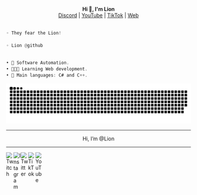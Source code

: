 <p align='center'>
  <b>Hi 👋, I'm Lion</b><br>
  <a href="https://discord.gg/stoppados">Discord</a> |
  <a href="https://www.youtube.com/channel/UCmxl6u47AZmJC1x7RC_JdCw">YouTube</a> |
  <a href="https://www.tiktok.com/@lionfivem">TikTok</a> |
   <a href="https://fir3.cc/lion7">Web</a> 



```py

◦ They fear the Lion!

◦ Lion @github

```
```csharp

• 🤖 Software Automation.
• 👨🏻‍💻 Learning Web development.
• 🌟 Main languages: C# and C++.
```

<div align="center">
  <img  src="https://github.com/1999AZZAR/1999AZZAR/blob/main/resources/img/grid-snake.svg"
       alt="snake" /></a>
</div>


--------------------------------------
										
 <p align="center"> Hi, I’m @Lion

--------------------------------------


 <a href="https://simpleicons.now.sh/twitch/6366f1">
  <img align="left" alt="Twitch" width="20px" src="https://simpleicons.vercel.app/twitch/6366f1" />
</a>
<a href="https://simpleicons.vercel.app/instagram/6366f1">
  <img align="left" alt="Instagram" width="20px" src="https://simpleicons.vercel.app/instagram/6366f1" />
</a>
<a href="https://simpleicons.vercel.app/twitter/6366f1">
  <img align="left" alt="Twitter" width="20px" src="https://simpleicons.vercel.app/twitter/6366f1" />
</a>
<a href="https://simpleicons.vercel.app/tiktok/6366f1">
  <img align="left" alt="TikTok" width="20px" src="https://simpleicons.vercel.app/tiktok/6366f1" />
</a>
<a href="https://simpleicons.vercel.app/youtube/6366f1">
  <img align="left" alt="YouTube" width="20px" src="https://simpleicons.vercel.app/youtube/6366f1" />
</a>



